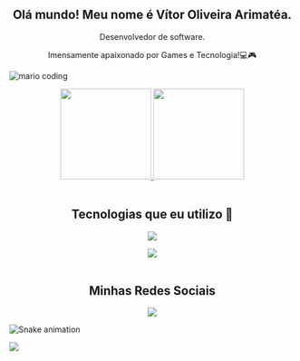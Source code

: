<div align="center">
  <h2>Olá mundo! Meu nome é Vítor Oliveira Arimatéa.</h2>
  <p>Desenvolvedor de software.</p>
  <p>Imensamente apaixonado por Games e Tecnologia!💻🎮</p>
</div>

![mario coding](https://i.imgur.com/1ZvVkDc.gif)

<div align="center">
  <a href="https://github.com/VitorArimatea">
    <img height="160rem" src="https://github-readme-stats.vercel.app/api?username=VitorArimatea&show_icons=true&theme=react&include_all_commits=true&count_private=true"/>
    <img height="160rem" src="https://github-readme-stats.vercel.app/api/top-langs/?username=VitorArimatea&layout=compact&langs_count=6&theme=react"/>
  </a>
</div>
  
<div align="center" style="display:inline_block"><br>
  <h2>Tecnologias que eu utilizo 💙</h2>
  <p align="center">
  <a href="https://skillicons.dev">
    <img src="https://skillicons.dev/icons?i=html,css,js,php,java,react,tailwind,bootstrap&perline=4" />
  </a>
</p>

<img src="https://www.google.com/url?sa=i&url=https%3A%2F%2Ftenor.com%2Fsearch%2Fprogramador-gifs&psig=AOvVaw0i8nFtEglfnyiG8gI_XQ22&ust=1675686460634000&source=images&cd=vfe&ved=0CA8QjRxqFwoTCNDuk9Sw_vwCFQAAAAAdAAAAABA8">  
  
</div><br>

<div align="center">
  <h2>Minhas Redes Sociais</h2>
  <a href="https://www.linkedin.com/in/vitorarimatea/" target="_blank"><img src="https://img.shields.io/badge/-LinkedIn-%230077B5?style=for-the-   badge&logo=linkedin&logoColor=white" target="_blank"></a> 
</div>

![Snake animation](https://github.com/VitorArimatea/VitorArimatea/blob/output/github-contribution-grid-snake.svg)

 ![](https://komarev.com/ghpvc/?username=VitorArimatea&label=Profile+views💙&color=0f5fc6&style=flat)
